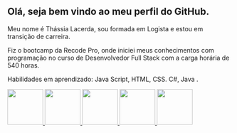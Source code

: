 ## Olá, seja bem vindo ao meu perfil do GitHub.

<p>Meu nome é Thássia Lacerda, sou formada em Logista e estou em transição de carreira.</p>
<p>Fiz o bootcamp da Recode Pro, onde iniciei meus conhecimentos com programação no curso de Desenvolvedor Full Stack com a carga horária de 540 horas.<p>

<p>Habilidades em aprendizado: Java Script, HTML, CSS.  C#, Java .</p>

<div>
<a href="https://github.com/thassialacerda">
<img height="80cm" src="https://cdn.jsdelivr.net/gh/devicons/devicon/icons/html5/html5-original-wordmark.svg" />
<img height="80cm" src="https://cdn.jsdelivr.net/gh/devicons/devicon/icons/css3/css3-original-wordmark.svg" />
<img height="80cm" src="https://cdn.jsdelivr.net/gh/devicons/devicon/icons/javascript/javascript-original.svg" />
<img height="80cm" src="https://cdn.jsdelivr.net/gh/devicons/devicon/icons/java/java-plain-wordmark.svg" />
<img height="80cm"  src="https://cdn.jsdelivr.net/gh/devicons/devicon/icons/bootstrap/bootstrap-plain-wordmark.svg" />
          
          

          

  
</div>
          
